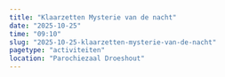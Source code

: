 ```yaml
---
title: "Klaarzetten Mysterie van de nacht"
date: "2025-10-25"
time: "09:10"
slug: "2025-10-25-klaarzetten-mysterie-van-de-nacht"
pagetype: "activiteiten"
location: "Parochiezaal Droeshout"
---
```




